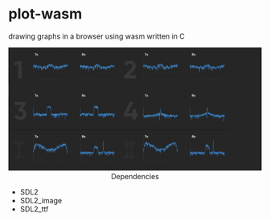 # plot-wasm
drawing graphs in a browser using wasm written in C

<p align="center"><img src="img/spec.JPG" alt="Spectrum"/></p?

## Dependencies
* SDL2
* SDL2_image
* SDL2_ttf

